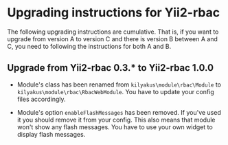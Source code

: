 # Upgrading instructions for Yii2-rbac

The following upgrading instructions are cumulative. That is, if you want to
upgrade from version A to version C and there is version B between A and C, you
need to following the instructions for both A and B.

## Upgrade from Yii2-rbac 0.3.* to Yii2-rbac 1.0.0

- Module's class has been renamed from `kilyakus\module\rbac\Module` to `kilyakus\module\rbac\RbacWebModule`. You have to update your
 config files accordingly. 

- Module's option `enableFlashMessages` has been removed. If you've used it you should remove it from your config. This
 also means that module won't show any flash messages. You have to use your own widget to display flash messages.
